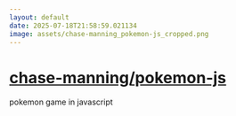 ```yaml
---
layout: default
date: 2025-07-18T21:58:59.021134
image: assets/chase-manning_pokemon-js_cropped.png
---
```


# [chase-manning/pokemon-js](https://github.com/chase-manning/pokemon-js)

pokemon game in javascript
